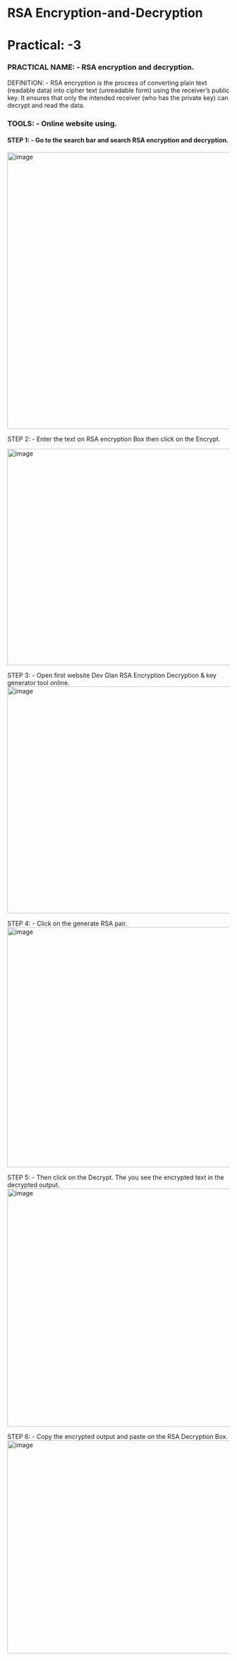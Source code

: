 # RSA Encryption-and-Decryption
<h1>Practical: -3</h1>

<h3>PRACTICAL NAME: - RSA encryption and decryption.</h3>

DEFINITION: -    RSA encryption is the process of converting plain text (readable data) into cipher text (unreadable form) using the receiver’s public key.
It ensures that only the intended receiver (who has the private key) can decrypt and read the data.  

### TOOLS: - Online website using.

<h4> STEP 1: - Go to the search bar and search RSA encryption and decryption.</h4>
 <img width="940" height="628" alt="image" src="https://github.com/user-attachments/assets/740a8ce3-a819-4527-b4cc-c7d76f6bac6c" />


STEP 2: - Enter the text on RSA encryption Box then click on the Encrypt.
 
<img width="940" height="491" alt="image" src="https://github.com/user-attachments/assets/ae1584de-c5b7-492b-8ebb-c0bef1615569" />

STEP 3: - Open first website Dev Glan RSA
Encryption Decryption & key generator tool online.
 <img width="940" height="515" alt="image" src="https://github.com/user-attachments/assets/7f368dfd-e73a-4e1b-bb82-8455d1f8e6d9" />

STEP 4: - Click on the generate RSA pair.
 <img width="940" height="545" alt="image" src="https://github.com/user-attachments/assets/054e89f1-218a-45c5-8e57-4aa056743a58" />


STEP 5: - Then click on the Decrypt. The you see the encrypted text in the decrypted output. 
 <img width="940" height="540" alt="image" src="https://github.com/user-attachments/assets/5dd24a85-1289-4a4d-88bf-28007206c431" />


STEP 6: - Copy the encrypted output and paste on the RSA Decryption Box. 
<img width="940" height="484" alt="image" src="https://github.com/user-attachments/assets/820ee295-a8c2-4b0f-9bc3-a26ad017e7e5" />

